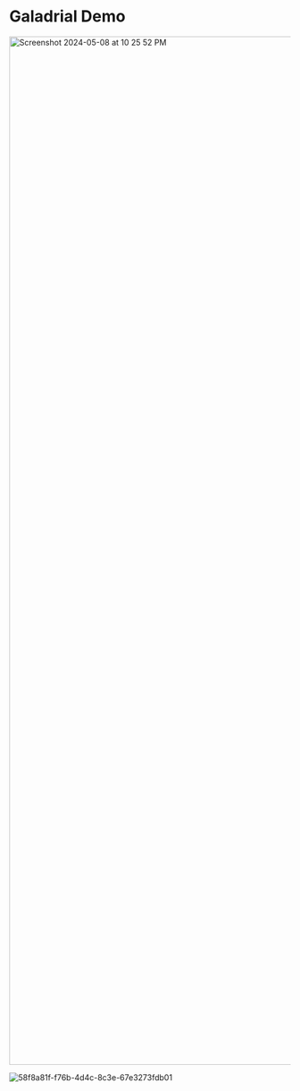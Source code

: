 # Galadrial Demo

<img width="1840" alt="Screenshot 2024-05-08 at 10 25 52 PM" src="https://github.com/leon-do/galadrial-demo/assets/19412160/30764e0f-1fbf-49e8-a386-edb119d85aff">

![58f8a81f-f76b-4d4c-8c3e-67e3273fdb01](https://github.com/leon-do/galadrial-demo/assets/19412160/f5a08625-2ac1-4138-b513-bd036d77c150)
